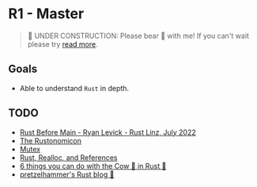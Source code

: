 # R1 - Master

> 🚧 UNDER CONSTRUCTION: Please bear 🧸 with me! If you can't wait please try [read more](../../bye.md).

## Goals

- Able to understand `Rust` in depth.

## TODO

- [Rust Before Main - Ryan Levick - Rust Linz, July 2022](https://www.youtube.com/watch?v=q8irLfXwaFM&t=1s)
- [The Rustonomicon](https://doc.rust-lang.org/nomicon/intro.html)
- [Mutex](https://fongyoong.github.io/easy_rust/Chapter_43.html)
- [Rust, Realloc, and References](https://osec.io/blog/reports/2022-12-09-rust-realloc-and-references/)
- [6 things you can do with the Cow 🐄 in Rust 🦀](https://dev.to/kgrech/6-things-you-can-do-with-the-cow-in-rust-4l55)
- [pretzelhammer's Rust blog 🦀](https://github.com/pretzelhammer/rust-blog/blob/master/posts)
